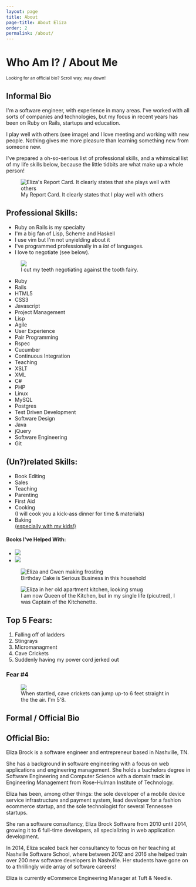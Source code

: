 ```yaml
---
layout: page
title: About
page-title: About Eliza
order: 2
permalink: /about/
---
```

# Who Am I? / About Me

<p><small>Looking for an official bio? Scroll way, way down!</small></p>

## Informal Bio

<div class="flex-row">
	<div class="flex-large">
    <p>I'm a software engineer, with experience in many areas.  I've worked with all sorts of companies and technologies, but my focus in recent years has been on Ruby on Rails, startups and education.</p>
    <p>I play well with others (see image) and I love meeting and working with new people. Nothing gives me more pleasure than learning something new from someone new.</p>
    <p>I've prepared a oh-so-serious list of professional skills, and a whimsical list of my life skills below, because the little tidbits are what make up a whole person!</p>
  </div>
	<div class="flex-large">
    <figure class="figure-to-right">
      <img src="/images/report_card.jpg" class="image-to-right" alt="Eliza's Report Card. It clearly states that she plays well with others" />
      <figcaption>My Report Card. It clearly states that I play well with others</figcaption>
    </figure>
  </div>
</div>


<h2>Professional Skills:</h2>

<div class="flex-row">
	<div class="flex-large">
    <ul>
      <li>Ruby on Rails is my specialty</li>
      <li>I'm a big fan of Lisp, Scheme and Haskell</li>
      <li>I use vim but I'm not unyielding about it</li>
      <li>I've programmed professionally in a <em>lot</em> of languages.</li>
      <li>I love to negotiate (see below).</li>
    </ul>
    <figure>
      <img src="/images/tooth-fairy-negotiations.jpg" />
      <figcaption>I cut my teeth negotiating against the tooth fairy.</figcaption>
    </figure>
  </div>
	<div class="flex-large">
    <ul id="skill_set">
      <li>Ruby</li>
      <li>Rails</li>
      <li>HTML5</li>
      <li>CSS3</li>
      <li>Javascript</li>
      <li>Project Management</li>
      <li>Lisp</li>
      <li>Agile</li>
      <li>User Experience</li>
      <li>Pair Programming</li>
      <li>Rspec</li>
      <li>Cucumber</li>
      <li>Continuous Integration</li>
      <li>Teaching</li>
      <li>XSLT</li>
      <li>XML</li>
      <li>C#</li>
      <li>PHP</li>
      <li>Linux</li>
      <li>MySQL</li>
      <li>Postgres</li>
      <li>Test Driven Development</li>
      <li>Software Design</li>
      <li>Java</li>
      <li>jQuery</li>
      <li>Software Engineering</li>
      <li>Git</li>
    </ul>
  </div>
</div>

## (Un?)related Skills:
<div class="flex-row">
	<div class="flex-large">
    <ul>
      <li>Book Editing</li>
      <li>Sales</li>
      <li>Teaching</li>
      <li>Parenting</li>
      <li>First Aid</li>
      <li>Cooking
      <br>
      (I will cook you a kick-ass dinner for time &amp; materials)</li>
      <li>Baking
      <br>
      <a href="https://gwenscookbook.com">(especially with my kids!)</a></li>
    </ul>
    <h4>Books I've Helped With:</h4>
    <ul class="two-up">
      <li><img src="/images/cadenza.jpg" /></li>
      <li><img src="/images/rails3way.jpg" /></li>
    </ul>
  </div>
	<div class="flex-large">
    <figure>
      <img src="/images/baking_fionas_cake_with_gwen.png" alt="Eliza and Gwen making frosting" />
      <figcaption>Birthday Cake is Serious Business in this household</figcaption>
    </figure>
    <figure>
      <img src="/images/eliza-captain-morgan.jpg" alt="Eliza in her old apartment kitchen, looking smug" />
      <figcaption>I am now Queen of the Kitchen, but in my single life (picutred), I was Captain of the Kitchenette.</figcaption>
    </figure>
  </div>
</div>

<div class="flex-row">
	<div class="flex-large">
    <h2>Top 5 Fears:</h2>
    <ol>
      <li>Falling off of ladders</li>
      <li>Stingrays</li>
      <li>Micromanagment</li>
      <li>Cave Crickets</li>
      <li>Suddenly having my power cord jerked out</li>
    </ol>
  </div>
	<div class="flex-large">
    <h3>Fear #4</h3>
    <figure>
      <img src="/images/cave cricket.jpeg" />
      <figcaption>When startled, cave crickets can jump up-to 6 feet straight in the the air.  I'm 5'8.</figcaption>
    </figure>
  </div>
</div>

## Formal / Official Bio

<h2 class="section-title">Official Bio:</h2>

<p>Eliza Brock is a software engineer and entrepreneur based in Nashville, TN.</p>

<p>She has a background in software engineering with a focus on web applications and engineering management. She holds a bachelors degree in Software Engineering and Computer Science with a domain track in Engineering Management from Rose-Hulman Institute of Technology.</p>

<p>Eliza has been, among other things: the sole developer of a mobile device service infrastructure and payment system, lead developer for a fashion ecommerce startup, and the sole technologist for several Tennessee startups.</p>

<p>She ran a software consultancy, Eliza Brock Software from 2010 until 2014, growing it to 6 full-time developers, all specializing in web application development.</p>

<p>In 2014, Eliza scaled back her consultancy to focus on her teaching at Nashville Software School, where between 2012 and 2016 she helped train over 200 new software developers in Nashville.  Her students have gone on to a thrillingly wide array of software careers!</p>

<p>Eliza is currently eCommerce Engineering Manager at Tuft & Needle.</p>

